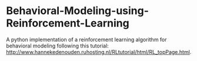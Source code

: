 # Behavioral-Modeling-using-Reinforcement-Learning
A python implementation of a reinforcement learning algorithm for behavioral modeling following this tutorial: http://www.hannekedenouden.ruhosting.nl/RLtutorial/html/RL_topPage.html. 

